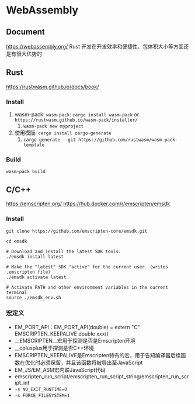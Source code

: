 # WebAssembly
## Document
https://webassembly.org/
Rust 开发在开发效率和便捷性、包体积大小等方面还是有很大优势的
## Rust
https://rustwasm.github.io/docs/book/
### Install
1. wasm-pack: `wasm-pack`: `cargo install wasm-pack` or `https://rustwasm.github.io/wasm-pack/installer/`
   1. `wasm-pack new myproject`
2. 使用模版: `cargo install cargo-generate`
   1. `cargo generate --git https://github.com/rustwasm/wasm-pack-template`

### Build
`wasm-pack build`
## C/C++
https://emscripten.org/
https://hub.docker.com/r/emscripten/emsdk
### Install
```
git clone https://github.com/emscripten-core/emsdk.git

cd emsdk

# Download and install the latest SDK tools.
./emsdk install latest

# Make the "latest" SDK "active" for the current user. (writes .emscripten file)
./emsdk activate latest

# Activate PATH and other environment variables in the current terminal
source ./emsdk_env.sh
```

### 宏定义
- EM_PORT_API：EM_PORT_API(double) = extern "C" EMSCRIPTEN_KEEPALIVE double xxx()
- __EMSCRIPTEN__宏用于探测是否是Emscripten环境
- __cplusplus用于探测是否C++环境
- EMSCRIPTEN_KEEPALIVE是Emscripten特有的宏，用于告知编译器后续函数在优化时必须保留，并且该函数将被导出至JavaScript
- EM_JS/EM_ASM宏内联JavaScript代码
- emscripten_run_script/emscripten_run_script_string/emscripten_run_script_int
- `-s NO_EXIT_RUNTIME=0`
- `-s FORCE_FILESYSTEM=1`